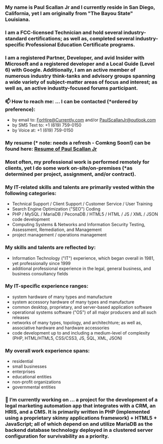 ### My name is Paul Scallan Jr and I currently reside in San Diego, California, yet I am originally from "The Bayou State" Louisiana.  

### I am a FCC-licensed Technician and hold several industry-standard certifications; as well as, completed several industry-specific Professional Education Certificate programs. 

### I am a registered Partner, Developer, and avid Insider with Microsoft and a registered developer and a Local Guide (Level 6) with Google. Additionally, I am an active member of numerous industry think-tanks and advisory groups spanning a wide variety of subject-matter areas of focus and interest; as well as, an active industty-focused forums participant.

### 📫 How to reach me: ... I can be contacted (*ordered by preference):

- by email to:     ForHire@Currently.com  and/or PaulScallanJr@outlook.com
- by SMS Text to:  +1 (619) 759-0150
- by Voice at:     +1 (619) 759-0150

### My resume (* note: needs a refresh - Comkng Soon!) can be found here: <a href="https://1drv.ms/b/s!AlOk0KSXZ73OxLUYtNK1EKd7rkzOBA?e=lbdA8S" title="Resume of Paul Scallan Jr">Resume of Paul Scallan Jr</a>

### Most often, my professional work is performed remotely for clients, yet I do some work on-site/on-premises (*as determined per project, assignment, and/or contract).  

### My IT-related skills and talents are primarily vested within the following categories:

- Technical Support / Client Support / Customer Service / User Training
- Search Engine Optimization ("SEO") Coding
- PHP / MySQL / MariaDB / PeconaDB / HTML5 / HTML / JS / XML / JSON code development
- Computing Systems & Networks and Information Security Testing, Assessment, Remediation, and Management  
- project management / operations management

### My skills and talents are reflected by: 

- Information Technology ("IT") experience, which began overall in 1981, yet professionally since 1999 
- additional professional experience in the legal, general business, and business consultancy fields  
              
### My IT-specific experience ranges:

- system hardware of many types and manufacture
- system accessory hardware of many types and manufacture
- common desktop, proprietary, and server-based application software
- operational systems software ("OS") of all major producers and all such releases
- networks of many types, topology, and architechture; as well as, associative hardware and hardware accessories
- code development up to and including a medium-level of complexity (PHP, HTML/HTML5, CSS/CSS3, JS, SQL, XML, JSON)
              
### My overall work experience spans:

- residential 
- small businesses
- enterprises
- educational entities
- non-profit organizations
- governmental entities
              
### 🔭 I’m currently working on ... a project for the development of a legal marketing automation app that integrates with a CRM, an HRIS, and a CMS.  It is primarily written in PHP (implemented using a proprietary skinny applications framework) + HTML5 + JavaScript; all of which depend on and utilize MariaDB as the backend database technology deployed in a clustered server configuration for survivability as a priority.

